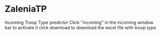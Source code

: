 # ZaleniaTP
Incoming Troop Type predictor
Click "incoming" in the incoming window bar to activate it
click download to download the excel file with troop type
